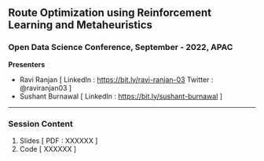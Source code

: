 ## Route Optimization using Reinforcement Learning and Metaheuristics

### Open Data Science Conference,  September - 2022,  APAC

**Presenters**
- Ravi Ranjan [ LinkedIn : https://bit.ly/ravi-ranjan-03  Twitter : @raviranjan03  ]
- Sushant Burnawal [ LinkedIn : https://bit.ly/sushant-burnawal ]

--- 

### Session Content

1. Slides [ PDF : XXXXXX ]
3. Code [ XXXXXX ]
